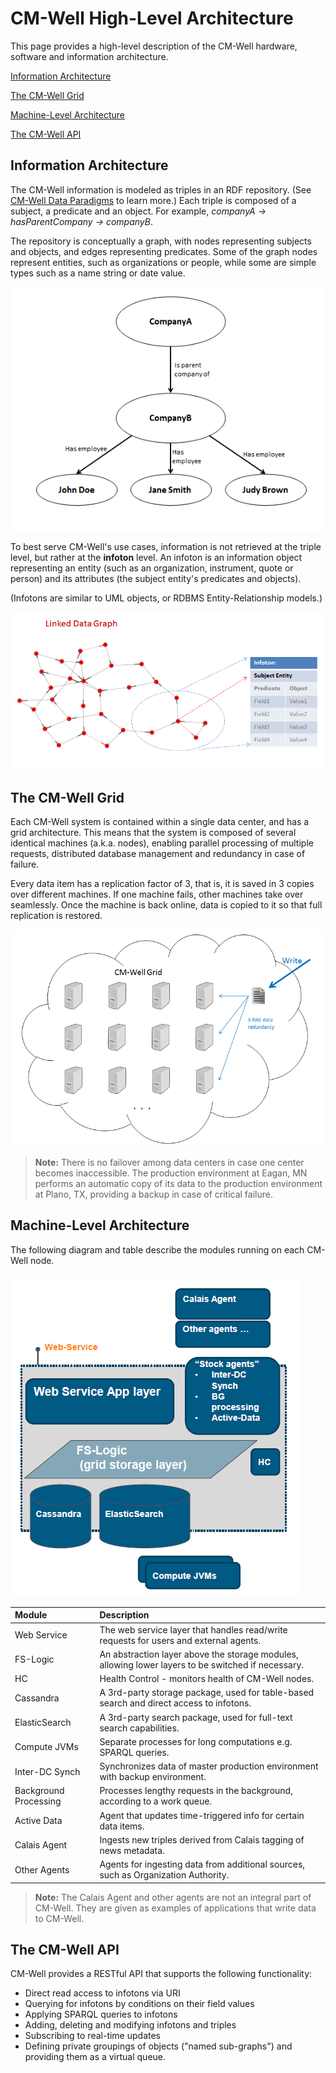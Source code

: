 # CM-Well High-Level Architecture #

This page provides a high-level description of the CM-Well hardware, software and information architecture.

[Information Architecture](#hdr1)

[The CM-Well Grid](#hdr2)

[Machine-Level Architecture](#hdr3)

[The CM-Well API](#hdr4)

<a name="hdr1"></a>
## Information Architecture ##

The CM-Well information is modeled as triples in an RDF repository. (See [CM-Well Data Paradigms](Intro.CM-WellDataParadigms.md) to learn more.) Each triple is composed of a subject, a predicate and an object. For example, *companyA -> hasParentCompany -> companyB*.

The repository is conceptually a graph, with nodes representing subjects and objects, and edges representing predicates. Some of the graph nodes represent entities, such as organizations or people, while some are simple types such as a name string or date value.

<img src="./_Images/small-graph-database.png">

To best serve CM-Well's use cases, information is not retrieved at the triple level, but rather at the **infoton** level. An infoton is an information object representing an entity (such as an organization, instrument, quote or person) and its attributes (the subject entity's predicates and objects). 

(Infotons are similar to UML objects, or RDBMS Entity-Relationship models.)

<img src="./_Images/Infoton-Architecture.png">


<a name="hdr2"></a>
## The CM-Well Grid ##

Each CM-Well system is contained within a single data center, and has a grid architecture. This means that the system is composed of several identical machines (a.k.a. nodes), enabling parallel processing of multiple requests, distributed database management and redundancy in case of failure.  

Every data item has a replication factor of 3, that is, it is saved in 3 copies over different machines. If one machine fails, other machines take over seamlessly. Once the machine is back online, data is copied to it so that full replication is restored.

<img src="./_Images/cmwell-grid.png">

> **Note:** There is no failover among data centers in case one center becomes inaccessible. The production environment at Eagan, MN performs an automatic copy of its data to the production environment at Plano, TX, providing a backup in case of critical failure.

<a name="hdr3"></a>
## Machine-Level Architecture ##

The following diagram and table describe the modules running on each CM-Well node.

<img src="./_Images/cmwell-architecture.png">


Module | Description
:-------|:------------
Web Service | The web service layer that handles read/write requests for users and external agents.
FS-Logic | An abstraction layer above the storage modules, allowing lower layers to be switched if necessary.
HC | Health Control - monitors health of CM-Well nodes.
Cassandra | A 3rd-party storage package, used for table-based search and direct access to infotons.
ElasticSearch | A 3rd-party search package, used for full-text search capabilities.
Compute JVMs | Separate processes for long computations e.g. SPARQL queries.
Inter-DC Synch | Synchronizes data of master production environment with backup environment.
Background Processing | Processes lengthy requests in the background, according to a work queue.
Active Data | Agent that updates time-triggered info for certain data items.
Calais Agent | Ingests new triples derived from Calais tagging of news metadata.
Other Agents | Agents for ingesting data from additional sources, such as Organization Authority.

>**Note:** The Calais Agent and other agents are not an integral part of CM-Well. They are given as examples of applications that write data to CM-Well.

<a name="hdr4"></a>
## The CM-Well API ##

CM-Well provides a RESTful API that supports the following functionality: 

* Direct read access to infotons via URI
* Querying for infotons by conditions on their field values
* Applying SPARQL queries to infotons
* Adding, deleting and modifying infotons and triples
* Subscribing to real-time updates
* Defining private groupings of objects ("named sub-graphs") and providing them as a virtual queue.


